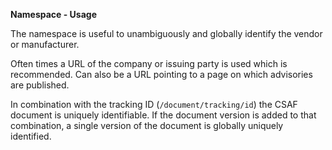 **Namespace - Usage**

The namespace is useful to unambiguously and globally identify the vendor or manufacturer.

Often times a URL of the company or issuing party is used which is recommended.
Can also be a URL pointing to a page on which advisories are published.

In combination with the tracking ID (`/document/tracking/id`) the CSAF document is uniquely identifiable.
If the document version is added to that combination, a single version of the document is globally uniquely identified.
